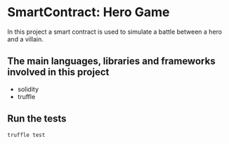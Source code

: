 # SmartContract: Hero Game

In this project a smart contract is used to simulate a battle between a hero and a villain.

## The main languages, libraries and frameworks involved in this project

* solidity
* truffle

## Run the tests
```
truffle test
```
